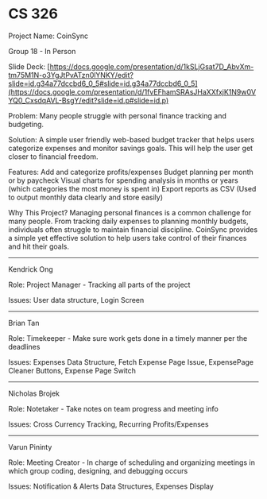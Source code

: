 # CS 326
Project Name: CoinSync
 
Group 18 - In Person

Slide Deck: [https://docs.google.com/presentation/d/1kSLjGsat7D_AbvXm-tm75M1N-o3YgJtPvATzn0lYNKY/edit?slide=id.g34a77dccbd6_0_5#slide=id.g34a77dccbd6_0_5](https://docs.google.com/presentation/d/1fvEFhamSRAsJHaXXfxjK1N9w0VYQ0_CxsdqAVL-BsgY/edit?slide=id.p#slide=id.p)

Problem: Many people struggle with personal finance tracking and budgeting.

Solution: A simple user friendly web-based budget tracker that helps users categorize expenses and monitor savings goals. This will help the user get closer to financial freedom. 

Features:
Add and categorize profits/expenses
Budget planning per month or by paycheck
Visual charts for spending analysis in months or years (which categories the most money is spent in)
Export reports as CSV (Used to output monthly data clearly and store easily)

Why This Project? 
Managing personal finances is a common challenge for many people. From tracking daily expenses to planning monthly budgets, individuals often struggle to maintain financial discipline. CoinSync provides a simple yet effective solution to help users take control of their finances and hit their goals.
<hr>

Kendrick Ong

Role: Project Manager - Tracking all parts of the project

Issues: User data structure, Login Screen

<hr>

Brian Tan

Role: Timekeeper - Make sure work gets done in a timely manner per the deadlines

Issues: Expenses Data Structure, Fetch Expense Page Issue, ExpensePage Cleaner Buttons, Expense Page Switch

<hr>

Nicholas Brojek

Role: Notetaker - Take notes on team progress and meeting info
 
Issues: Cross Currency Tracking, Recurring Profits/Expenses

<hr>

Varun Pininty

Role: Meeting Creator - In charge of scheduling and organizing meetings in which group coding, designing, and debugging occurs

Issues: Notification & Alerts Data Structures, Expenses Display
